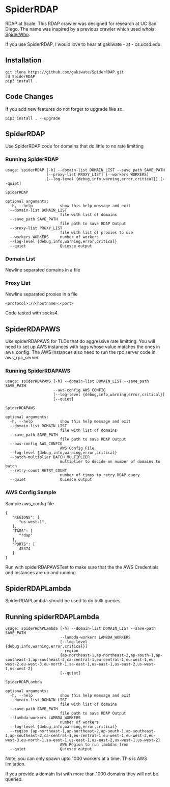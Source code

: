 # SpiderRDAP

RDAP at Scale. This RDAP crawler was designed for research at UC San Diego. The name was inspired by a previous crawler which used whois: [SpiderWho](https://github.com/lanrat/SpiderWho).

If you use SpiderRDAP, I would love to hear at gakiwate - at - cs.ucsd.edu.

## Installation

```
git clone https://github.com/gakiwate/SpiderRDAP.git
cd SpiderRDAP
pip3 install .
```

## Code Changes

If you add new features do not forget to upgrade like so.

```
pip3 install . --upgrade
```

## SpiderRDAP

Use SpiderRDAP code for domains that do little to no rate limitting

### Running SpiderRDAP

```
usage: spiderRDAP [-h] --domain-list DOMAIN_LIST --save_path SAVE_PATH
                  [--proxy-list PROXY_LIST] [--workers WORKERS]
                  [--log-level {debug,info,warning,error,critical}] [--quiet]

SpiderRDAP

optional arguments:
  -h, --help            show this help message and exit
  --domain-list DOMAIN_LIST
                        file with list of domains
  --save_path SAVE_PATH
                        file path to save RDAP Output
  --proxy-list PROXY_LIST
                        file with list of proxies to use
  --workers WORKERS     number of workers
  --log-level {debug,info,warning,error,critical}
  --quiet               Quiesce output
```

### Domain List

Newline separated domains in a file

### Proxy List

Newline separated proxies in a file

```
<protocol>://<hostname>:<port>
```

Code tested with socks4.

## SpiderRDAPAWS

Use spiderRDAPAWS for TLDs that do aggressive rate limitting.
You will need to set up AWS instances with tags whose
value matches the ones in aws_config. The AWS Instances
also need to run the rpc server code in aws_rpc_server.

### Running SpiderRDAPAWS

```
usage: spiderRDAPAWS [-h] --domain-list DOMAIN_LIST --save_path SAVE_PATH
                     --aws-config AWS_CONFIG
                     [--log-level {debug,info,warning,error,critical}]
                     [--quiet]

SpiderRDAPAWS

optional arguments:
  -h, --help            show this help message and exit
  --domain-list DOMAIN_LIST
                        file with list of domains
  --save_path SAVE_PATH
                        file path to save RDAP Output
  --aws-config AWS_CONFIG
                        AWS Config File
  --log-level {debug,info,warning,error,critical}
  --batch-multiplier BATCH_MULTIPLIER
                        multiplier to decide on number of domains to batch
  --retry-count RETRY_COUNT
                        number of times to retry RDAP query
  --quiet               Quiesce output
```

### AWS Config Sample

Sample aws_config file

```
{
   "REGIONS": [
      "us-west-1",
   ],
   "TAGS": [
      "rdap"
   ],
   "PORTS": [
      45374
   ]
}
```

Run with spiderRDAPAWSTest to make sure that
the the AWS Credentials and Instances are
up and running

## SpiderRDAPLambda

SpiderRDAPLambda should be used to do bulk queries.

## Running spiderRDAPLambda
```
usage: spiderRDAPLambda [-h] --domain-list DOMAIN_LIST --save-path SAVE_PATH
                        --lambda-workers LAMBDA_WORKERS
                        [--log-level {debug,info,warning,error,critical}]
                        --region
                        {ap-northeast-1,ap-northeast-2,ap-south-1,ap-southeast-1,ap-southeast-2,ca-central-1,eu-central-1,eu-west-1,eu-west-2,eu-west-3,eu-north-1,sa-east-1,us-east-1,us-east-2,us-west-1,us-west-2}
                        [--quiet]

SpiderRDAPLambda

optional arguments:
  -h, --help            show this help message and exit
  --domain-list DOMAIN_LIST
                        file with list of domains
  --save-path SAVE_PATH
                        file path to save RDAP Output
  --lambda-workers LAMBDA_WORKERS
                        number of workers
  --log-level {debug,info,warning,error,critical}
  --region {ap-northeast-1,ap-northeast-2,ap-south-1,ap-southeast-1,ap-southeast-2,ca-central-1,eu-central-1,eu-west-1,eu-west-2,eu-west-3,eu-north-1,sa-east-1,us-east-1,us-east-2,us-west-1,us-west-2}
                        AWS Region to run lambdas from
  --quiet               Quiesce output
```

Note, you can only spawn upto 1000 workers at a time. This is AWS limitation.

If you provide a domain list with more than 1000 domains they will not be queried.
